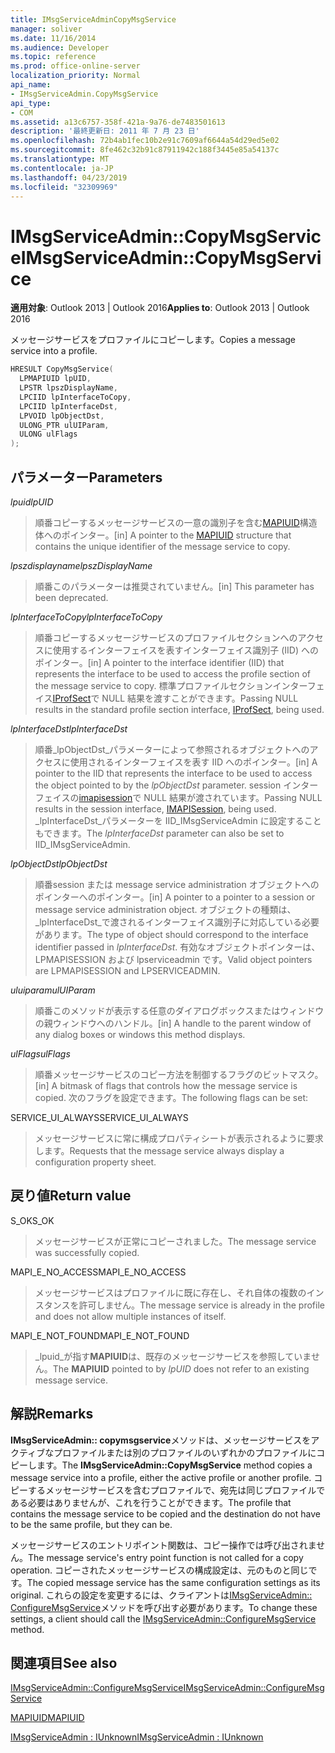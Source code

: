 ```yaml
---
title: IMsgServiceAdminCopyMsgService
manager: soliver
ms.date: 11/16/2014
ms.audience: Developer
ms.topic: reference
ms.prod: office-online-server
localization_priority: Normal
api_name:
- IMsgServiceAdmin.CopyMsgService
api_type:
- COM
ms.assetid: a13c6757-358f-421a-9a76-de7483501613
description: '最終更新日: 2011 年 7 月 23 日'
ms.openlocfilehash: 72b4ab1fec10b2e91c7609af6644a54d29ed5e02
ms.sourcegitcommit: 8fe462c32b91c87911942c188f3445e85a54137c
ms.translationtype: MT
ms.contentlocale: ja-JP
ms.lasthandoff: 04/23/2019
ms.locfileid: "32309969"
---
```

# <a name="imsgserviceadmincopymsgservice"></a><span data-ttu-id="42275-103">IMsgServiceAdmin::CopyMsgService</span><span class="sxs-lookup"><span data-stu-id="42275-103">IMsgServiceAdmin::CopyMsgService</span></span>

  
  
<span data-ttu-id="42275-104">**適用対象**: Outlook 2013 | Outlook 2016</span><span class="sxs-lookup"><span data-stu-id="42275-104">**Applies to**: Outlook 2013 | Outlook 2016</span></span> 
  
<span data-ttu-id="42275-105">メッセージサービスをプロファイルにコピーします。</span><span class="sxs-lookup"><span data-stu-id="42275-105">Copies a message service into a profile.</span></span> 
  
```cpp
HRESULT CopyMsgService(
  LPMAPIUID lpUID,
  LPSTR lpszDisplayName,
  LPCIID lpInterfaceToCopy,
  LPCIID lpInterfaceDst,
  LPVOID lpObjectDst,
  ULONG_PTR ulUIParam,
  ULONG ulFlags
);
```

## <a name="parameters"></a><span data-ttu-id="42275-106">パラメーター</span><span class="sxs-lookup"><span data-stu-id="42275-106">Parameters</span></span>

 <span data-ttu-id="42275-107">_lpuid_</span><span class="sxs-lookup"><span data-stu-id="42275-107">_lpUID_</span></span>
  
> <span data-ttu-id="42275-108">順番コピーするメッセージサービスの一意の識別子を含む[MAPIUID](mapiuid.md)構造体へのポインター。</span><span class="sxs-lookup"><span data-stu-id="42275-108">[in] A pointer to the [MAPIUID](mapiuid.md) structure that contains the unique identifier of the message service to copy.</span></span> 
    
 <span data-ttu-id="42275-109">_lpszdisplayname_</span><span class="sxs-lookup"><span data-stu-id="42275-109">_lpszDisplayName_</span></span>
  
> <span data-ttu-id="42275-110">順番このパラメーターは推奨されていません。</span><span class="sxs-lookup"><span data-stu-id="42275-110">[in] This parameter has been deprecated.</span></span> 
    
 <span data-ttu-id="42275-111">_lpInterfaceToCopy_</span><span class="sxs-lookup"><span data-stu-id="42275-111">_lpInterfaceToCopy_</span></span>
  
> <span data-ttu-id="42275-112">順番コピーするメッセージサービスのプロファイルセクションへのアクセスに使用するインターフェイスを表すインターフェイス識別子 (IID) へのポインター。</span><span class="sxs-lookup"><span data-stu-id="42275-112">[in] A pointer to the interface identifier (IID) that represents the interface to be used to access the profile section of the message service to copy.</span></span> <span data-ttu-id="42275-113">標準プロファイルセクションインターフェイス[IProfSect](iprofsectimapiprop.md)で NULL 結果を渡すことができます。</span><span class="sxs-lookup"><span data-stu-id="42275-113">Passing NULL results in the standard profile section interface, [IProfSect](iprofsectimapiprop.md), being used.</span></span>
    
 <span data-ttu-id="42275-114">_lpInterfaceDst_</span><span class="sxs-lookup"><span data-stu-id="42275-114">_lpInterfaceDst_</span></span>
  
> <span data-ttu-id="42275-115">順番_lpObjectDst_パラメーターによって参照されるオブジェクトへのアクセスに使用されるインターフェイスを表す IID へのポインター。</span><span class="sxs-lookup"><span data-stu-id="42275-115">[in] A pointer to the IID that represents the interface to be used to access the object pointed to by the  _lpObjectDst_ parameter.</span></span> <span data-ttu-id="42275-116">session インターフェイスの[imapisession](imapisessioniunknown.md)で NULL 結果が渡されています。</span><span class="sxs-lookup"><span data-stu-id="42275-116">Passing NULL results in the session interface, [IMAPISession](imapisessioniunknown.md), being used.</span></span> <span data-ttu-id="42275-117">_lpInterfaceDst_パラメーターを IID_IMsgServiceAdmin に設定することもできます。</span><span class="sxs-lookup"><span data-stu-id="42275-117">The  _lpInterfaceDst_ parameter can also be set to IID_IMsgServiceAdmin.</span></span> 
    
 <span data-ttu-id="42275-118">_lpObjectDst_</span><span class="sxs-lookup"><span data-stu-id="42275-118">_lpObjectDst_</span></span>
  
> <span data-ttu-id="42275-119">順番session または message service administration オブジェクトへのポインターへのポインター。</span><span class="sxs-lookup"><span data-stu-id="42275-119">[in] A pointer to a pointer to a session or message service administration object.</span></span> <span data-ttu-id="42275-120">オブジェクトの種類は、 _lpInterfaceDst_で渡されるインターフェイス識別子に対応している必要があります。</span><span class="sxs-lookup"><span data-stu-id="42275-120">The type of object should correspond to the interface identifier passed in  _lpInterfaceDst_.</span></span> <span data-ttu-id="42275-121">有効なオブジェクトポインターは、LPMAPISESSION および lpserviceadmin です。</span><span class="sxs-lookup"><span data-stu-id="42275-121">Valid object pointers are LPMAPISESSION and LPSERVICEADMIN.</span></span>
    
 <span data-ttu-id="42275-122">_uluiparam_</span><span class="sxs-lookup"><span data-stu-id="42275-122">_ulUIParam_</span></span>
  
> <span data-ttu-id="42275-123">順番このメソッドが表示する任意のダイアログボックスまたはウィンドウの親ウィンドウへのハンドル。</span><span class="sxs-lookup"><span data-stu-id="42275-123">[in] A handle to the parent window of any dialog boxes or windows this method displays.</span></span>
    
 <span data-ttu-id="42275-124">_ulFlags_</span><span class="sxs-lookup"><span data-stu-id="42275-124">_ulFlags_</span></span>
  
> <span data-ttu-id="42275-125">順番メッセージサービスのコピー方法を制御するフラグのビットマスク。</span><span class="sxs-lookup"><span data-stu-id="42275-125">[in] A bitmask of flags that controls how the message service is copied.</span></span> <span data-ttu-id="42275-126">次のフラグを設定できます。</span><span class="sxs-lookup"><span data-stu-id="42275-126">The following flags can be set:</span></span>
    
<span data-ttu-id="42275-127">SERVICE_UI_ALWAYS</span><span class="sxs-lookup"><span data-stu-id="42275-127">SERVICE_UI_ALWAYS</span></span> 
  
> <span data-ttu-id="42275-128">メッセージサービスに常に構成プロパティシートが表示されるように要求します。</span><span class="sxs-lookup"><span data-stu-id="42275-128">Requests that the message service always display a configuration property sheet.</span></span>
    
## <a name="return-value"></a><span data-ttu-id="42275-129">戻り値</span><span class="sxs-lookup"><span data-stu-id="42275-129">Return value</span></span>

<span data-ttu-id="42275-130">S_OK</span><span class="sxs-lookup"><span data-stu-id="42275-130">S_OK</span></span> 
  
> <span data-ttu-id="42275-131">メッセージサービスが正常にコピーされました。</span><span class="sxs-lookup"><span data-stu-id="42275-131">The message service was successfully copied.</span></span>
    
<span data-ttu-id="42275-132">MAPI_E_NO_ACCESS</span><span class="sxs-lookup"><span data-stu-id="42275-132">MAPI_E_NO_ACCESS</span></span> 
  
> <span data-ttu-id="42275-133">メッセージサービスはプロファイルに既に存在し、それ自体の複数のインスタンスを許可しません。</span><span class="sxs-lookup"><span data-stu-id="42275-133">The message service is already in the profile and does not allow multiple instances of itself.</span></span>
    
<span data-ttu-id="42275-134">MAPI_E_NOT_FOUND</span><span class="sxs-lookup"><span data-stu-id="42275-134">MAPI_E_NOT_FOUND</span></span> 
  
> <span data-ttu-id="42275-135">_lpuid_が指す**MAPIUID**は、既存のメッセージサービスを参照していません。</span><span class="sxs-lookup"><span data-stu-id="42275-135">The **MAPIUID** pointed to by  _lpUID_ does not refer to an existing message service.</span></span> 
    
## <a name="remarks"></a><span data-ttu-id="42275-136">解説</span><span class="sxs-lookup"><span data-stu-id="42275-136">Remarks</span></span>

<span data-ttu-id="42275-137">**IMsgServiceAdmin:: copymsgservice**メソッドは、メッセージサービスをアクティブなプロファイルまたは別のプロファイルのいずれかのプロファイルにコピーします。</span><span class="sxs-lookup"><span data-stu-id="42275-137">The **IMsgServiceAdmin::CopyMsgService** method copies a message service into a profile, either the active profile or another profile.</span></span> <span data-ttu-id="42275-138">コピーするメッセージサービスを含むプロファイルで、宛先は同じプロファイルである必要はありませんが、これを行うことができます。</span><span class="sxs-lookup"><span data-stu-id="42275-138">The profile that contains the message service to be copied and the destination do not have to be the same profile, but they can be.</span></span> 
  
<span data-ttu-id="42275-139">メッセージサービスのエントリポイント関数は、コピー操作では呼び出されません。</span><span class="sxs-lookup"><span data-stu-id="42275-139">The message service's entry point function is not called for a copy operation.</span></span> <span data-ttu-id="42275-140">コピーされたメッセージサービスの構成設定は、元のものと同じです。</span><span class="sxs-lookup"><span data-stu-id="42275-140">The copied message service has the same configuration settings as its original.</span></span> <span data-ttu-id="42275-141">これらの設定を変更するには、クライアントは[IMsgServiceAdmin:: ConfigureMsgService](imsgserviceadmin-configuremsgservice.md)メソッドを呼び出す必要があります。</span><span class="sxs-lookup"><span data-stu-id="42275-141">To change these settings, a client should call the [IMsgServiceAdmin::ConfigureMsgService](imsgserviceadmin-configuremsgservice.md) method.</span></span> 
  
## <a name="see-also"></a><span data-ttu-id="42275-142">関連項目</span><span class="sxs-lookup"><span data-stu-id="42275-142">See also</span></span>



[<span data-ttu-id="42275-143">IMsgServiceAdmin::ConfigureMsgService</span><span class="sxs-lookup"><span data-stu-id="42275-143">IMsgServiceAdmin::ConfigureMsgService</span></span>](imsgserviceadmin-configuremsgservice.md)
  
[<span data-ttu-id="42275-144">MAPIUID</span><span class="sxs-lookup"><span data-stu-id="42275-144">MAPIUID</span></span>](mapiuid.md)
  
[<span data-ttu-id="42275-145">IMsgServiceAdmin : IUnknown</span><span class="sxs-lookup"><span data-stu-id="42275-145">IMsgServiceAdmin : IUnknown</span></span>](imsgserviceadminiunknown.md)

